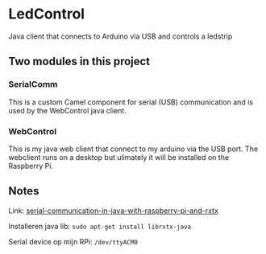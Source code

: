 # LedControl
Java client that connects to Arduino via USB and controls a ledstrip

## Two modules in this project

### SerialComm
This is a custom Camel component for serial (USB) communication and is used by the WebControl java client.

### WebControl
This is my java web client that connect to my arduino via the USB port.
The webclient runs on a desktop but ulimately it will be installed on the Raspberry Pi.


## Notes

Link: [serial-communication-in-java-with-raspberry-pi-and-rxtx](http://eclipsesource.com/blogs/2012/10/17/serial-communication-in-java-with-raspberry-pi-and-rxtx/)

Installeren java lib: `sudo apt-get install librxtx-java`

Serial device op mijn RPi: `/dev/ttyACM0`